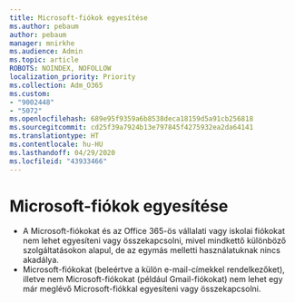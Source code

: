 ```yaml
---
title: Microsoft-fiókok egyesítése
ms.author: pebaum
author: pebaum
manager: mnirkhe
ms.audience: Admin
ms.topic: article
ROBOTS: NOINDEX, NOFOLLOW
localization_priority: Priority
ms.collection: Adm_O365
ms.custom:
- "9002448"
- "5072"
ms.openlocfilehash: 689e95f9359a6b8538deca18159d5a91cb256818
ms.sourcegitcommit: cd25f39a7924b13e797845f4275932ea2da64141
ms.translationtype: HT
ms.contentlocale: hu-HU
ms.lasthandoff: 04/29/2020
ms.locfileid: "43933466"
---
```

# <a name="merge-microsoft-accounts"></a>Microsoft-fiókok egyesítése

- A Microsoft-fiókokat és az Office 365-ös vállalati vagy iskolai fiókokat nem lehet egyesíteni vagy összekapcsolni, mivel mindkettő különböző szolgáltatásokon alapul, de az egymás melletti használatuknak nincs akadálya.
- Microsoft-fiókokat (beleértve a külön e-mail-címekkel rendelkezőket), illetve nem Microsoft-fiókokat (például Gmail-fiókokat) nem lehet egy már meglévő Microsoft-fiókkal egyesíteni vagy összekapcsolni.
